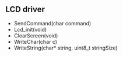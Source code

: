## LCD driver

- SendCommand(char command)
- Lcd_init(void)
- ClearScreen(void)
- WriteChar(char c)
- WriteString(char\* string, uint8_t stringSize)
